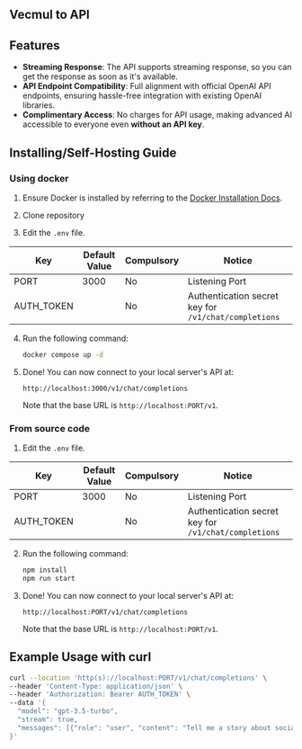 ## Vecmul to API
## Features

- **Streaming Response**: The API supports streaming response, so you can get the response as soon as it's available.
- **API Endpoint Compatibility**: Full alignment with official OpenAI API endpoints, ensuring hassle-free integration with existing OpenAI libraries.
- **Complimentary Access**: No charges for API usage, making advanced AI accessible to everyone even **without an API key**.

## Installing/Self-Hosting Guide

### Using docker

1. Ensure Docker is installed by referring to the [Docker Installation Docs](https://docs.docker.com/engine/install/).

2. Clone repository

3. Edit the `.env` file.

| Key        | Default Value | Compulsory | Notice                                               |
| ---------- | ------------- | ---------- | ---------------------------------------------------- |
| PORT       | 3000          | No         | Listening Port                                       |
| AUTH_TOKEN |               | No         | Authentication secret key for `/v1/chat/completions` |

4. Run the following command:
   ```bash
   docker compose up -d
   ```

5. Done! You can now connect to your local server's API at:
   ```
   http://localhost:3000/v1/chat/completions
   ```
   Note that the base URL is `http://localhost:PORT/v1`.

### From source code

1. Edit the `.env` file.

| Key        | Default Value | Compulsory | Notice                                               |
| ---------- | ------------- | ---------- | ---------------------------------------------------- |
| PORT       | 3000          | No         | Listening Port                                       |
| AUTH_TOKEN |               | No         | Authentication secret key for `/v1/chat/completions` |

2. Run the following command:
   ```bash
   npm install
   npm run start
   ```

3. Done! You can now connect to your local server's API at:
   ```
   http://localhost:PORT/v1/chat/completions
   ```
   Note that the base URL is `http://localhost:PORT/v1`.

## Example Usage with curl

```bash
curl --location 'http(s)://localhost:PORT/v1/chat/completions' \
--header 'Content-Type: application/json' \
--header 'Authorization: Bearer AUTH_TOKEN' \
--data '{
  "model": "gpt-3.5-turbo",
  "stream": true,
  "messages": [{"role": "user", "content": "Tell me a story about socialism."}]
}'
```